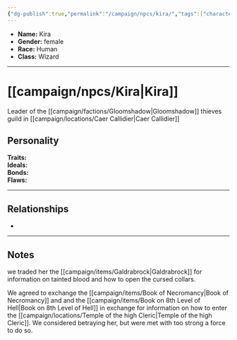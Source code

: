```yaml
---
{"dg-publish":true,"permalink":"/campaign/npcs/kira/","tags":["character","npc"],"noteIcon":"","created":"2025-10-26T09:19:57.137-07:00","updated":"2025-10-27T16:37:43.700-07:00"}
---
```



<p><span><ul>
<li dir="auto"><strong>Name:</strong> Kira</li>
<li dir="auto"><strong>Gender:</strong> female</li>
<li dir="auto"><strong>Race:</strong> Human</li>
<li dir="auto"><strong>Class:</strong> Wizard</li>
</ul></span></p>

---

# [[campaign/npcs/Kira\|Kira]]
Leader of the [[campaign/factions/Gloomshadow\|Gloomshadow]] thieves guild in [[campaign/locations/Caer Callidier\|Caer Callidier]]
## Personality
**Traits:**  
**Ideals:**  
**Bonds:**  
**Flaws:**  

---

## Relationships
- 

---

## Notes
we traded her the [[campaign/items/Galdrabrock\|Galdrabrock]] for information on tainted blood and how to open the cursed collars. 

We agreed to exchange the [[campaign/items/Book of Necromancy\|Book of Necromancy]] and and the [[campaign/items/Book on 8th Level of Hell\|Book on 8th Level of Hell]] in exchange for information on how to enter the [[campaign/locations/Temple of the high Cleric\|Temple of the high Cleric]]. We considered betraying her, but were met with too strong a force to do so. 

